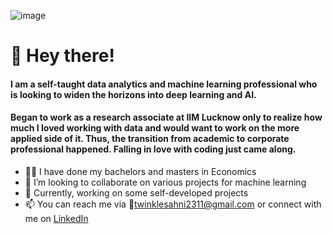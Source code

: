 ![image](https://user-images.githubusercontent.com/99166745/173052255-d6332b50-0bda-40bc-8d33-0fac225ea5e8.png)

# 👋 Hey there!
#### I am a self-taught data analytics and machine learning professional who is looking to widen the horizons into deep learning and AI. 
#### Began to work as a research associate at IIM Lucknow only to realize how much I loved working with data and would want to work on the more applied side of it. Thus, the transition from academic to corporate professional happened. Falling in love with coding just came along.
- :woman_student: I have done my bachelors and masters in Economics
- 👀 I’m looking to collaborate on various projects for machine learning
- 💞️ Currently, working on some self-developed projects
- 📫 You can reach me via :email:[twinklesahni2311@gmail.com](mailto:twinklesahni2311@example.com)
  or connect with me on [LinkedIn](www.linkedin.com/in/twinklesahni2311)

<!---
Twinklesahni23/Twinklesahni23 is a ✨ special ✨ repository because its `README.md` (this file) appears on your GitHub profile.
You can click the Preview link to take a look at your changes.
--->
